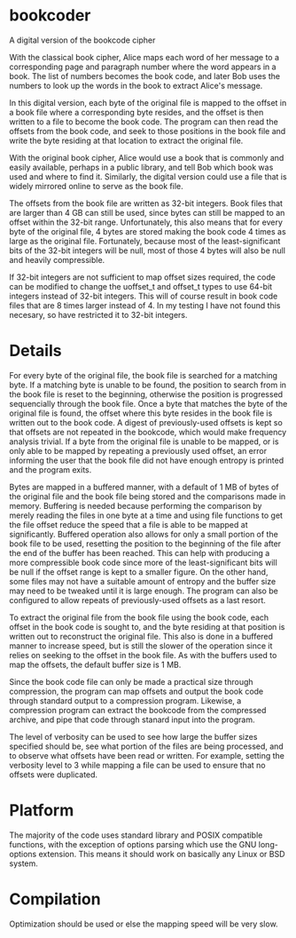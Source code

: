 # bookcoder
A digital version of the bookcode cipher

With the classical book cipher, Alice maps each word of her message to a corresponding page and paragraph number where the word appears in a book. The list of numbers becomes the book code, and later Bob uses the numbers to look up the words in the book to extract Alice's message.

In this digital version, each byte of the original file is mapped to the offset in a book file where a corresponding byte resides, and the offset is then written to a file to become the book code. The program can then read the offsets from the book code, and seek to those positions in the book file and write the byte residing at that location to extract the original file.

With the original book cipher, Alice would use a book that is commonly and easily available, perhaps in a public library, and tell Bob which book was used and where to find it. Similarly, the digital version could use a file that is widely mirrored online to serve as the book file.

The offsets from the book file are written as 32-bit integers. Book files that are larger than 4 GB can still be used, since bytes can still be mapped to an offset within the 32-bit range. Unfortunately, this also means that for every byte of the original file, 4 bytes are stored making the book code 4 times as large as the original file. Fortunately, because most of the least-significant bits of the 32-bit integers will be null, most of those 4 bytes will also be null and heavily compressible.

If 32-bit integers are not sufficient to map offset sizes required, the code can be modified to change the uoffset_t and offset_t types to use 64-bit integers instead of 32-bit integers. This will of course result in book code files that are 8 times larger instead of 4. In my testing I have not found this necesary, so have restricted it to 32-bit integers.

# Details

For every byte of the original file, the book file is searched for a matching byte. If a matching byte is unable to be found, the position to search from in the book file is reset to the beginning, otherwise the position is progressed sequencially through the book file. Once a byte that matches the byte of the original file is found, the offset where this byte resides in the book file is written out to the book code. A digest of previously-used offsets is kept so that offsets are not repeated in the bookcode, which would make frequency analysis trivial. If a byte from the original file is unable to be mapped, or is only able to be mapped by repeating a previously used offset, an error informing the user that the book file did not have enough entropy is printed and the program exits.

Bytes are mapped in a buffered manner, with a default of 1 MB of bytes of the original file and the book file being stored and the comparisons made in memory. Buffering is needed because performing the comparison by merely reading the files in one byte at a time and using file functions to get the file offset reduce the speed that a file is able to be mapped at significantly. Buffered operation also allows for only a small portion of the book file to be used, resetting the position to the beginning of the file after the end of the buffer has been reached. This can help with producing a more compressible book code since more of the least-significant bits will be null if the offset range is kept to a smaller figure. On the other hand, some files may not have a suitable amount of entropy and the buffer size may need to be tweaked until it is large enough. The program can also be configured to allow repeats of previously-used offsets as a last resort.

To extract the original file from the book file using the book code, each offset in the book code is sought to, and the byte residing at that position is written out to reconstruct the original file. This also is done in a buffered manner to increase speed, but is still the slower of the operation since it relies on seeking to the offset in the book file. As with the buffers used to map the offsets, the default buffer size is 1 MB.

Since the book code file can only be made a practical size through compression, the program can map offsets and output the book code through standard output to a compression program. Likewise, a compression program can extract the bookcode from the compressed archive, and pipe that code through stanard input into the program.

The level of verbosity can be used to see how large the buffer sizes specified should be, see what portion of the files are being processed, and to observe what offsets have been read or written. For example, setting the verbosity level to 3 while mapping a file can be used to ensure that no offsets were duplicated.

# Platform

The majority of the code uses standard library and POSIX compatible functions, with the exception of options parsing which use the GNU long-options extension. This means it should work on basically any Linux or BSD system.

# Compilation

Optimization should be used or else the mapping speed will be very slow.
